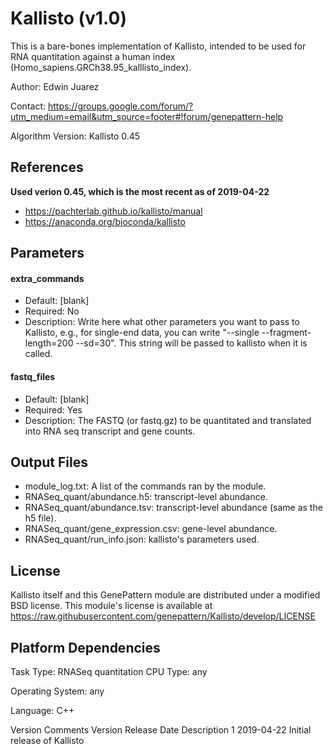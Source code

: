 # Kallisto (v1.0)

This is a bare-bones implementation of Kallisto, intended to be used for RNA quantitation against a human index (Homo_sapiens.GRCh38.95_kalllisto_index).

Author: Edwin Juarez

Contact: https://groups.google.com/forum/?utm_medium=email&utm_source=footer#!forum/genepattern-help

Algorithm Version: Kallisto 0.45

<!-- ## Summary
*To be added* -->

## References
**Used verion 0.45, which is the most recent as of 2019-04-22**
- https://pachterlab.github.io/kallisto/manual
- https://anaconda.org/bioconda/kallisto
<!-- *More to be added* -->

<!-- ### Functionality yet to be implemented:
*To be added*

### Technical notes:
*To be added* -->

## Parameters

#### extra_commands
- Default: [blank]
- Required: No
- Description: Write here what other parameters you want to pass to Kallisto, e.g., for single-end data, you can write "--single --fragment-length=200 --sd=30". This string will be passed to kallisto when it is called.

#### fastq_files
- Default: [blank]
- Required: Yes
- Description: The FASTQ (or fastq.gz) to be quantitated and translated into RNA seq transcript and gene counts.

## Output Files
- module_log.txt: A list of the commands ran by the module.
- RNASeq_quant/abundance.h5: transcript-level abundance.
- RNASeq_quant/abundance.tsv: transcript-level abundance (same as the h5 file).
- RNASeq_quant/gene_expression.csv: gene-level abundance.
- RNASeq_quant/run_info.json: kallisto's parameters used.


## License

Kallisto itself and this GenePattern module are distributed under a modified BSD license. This module's license is available at https://raw.githubusercontent.com/genepattern/Kallisto/develop/LICENSE

## Platform Dependencies
Task Type: RNASeq quantitation
CPU Type:
any

Operating System:
any

Language:
C++

Version Comments
Version	Release Date	Description
1	2019-04-22	Initial release of Kallisto
